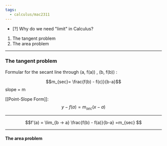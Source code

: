 ```yaml
---
tags:
  - calculus/mac2311
---
```


- [?] Why do we need "limit" in Calculus?
1. The tangent problem
2. The area problem

---

### The tangent problem

Formular for the secant line through (a, f(a)) , (b, f(b)) :

$$m_{sec}= \frac{f(b) - f(c)}{b-a}$$
slope = m

[[Point-Slope Form]]:
$$y - f(a) = m_{sec}(x-a)$$

---

$$f'(a) = \lim_{b → a} \frac{f(b) - f(a)}{b-a} =m_{sec}
$$

---

#### The area problem

